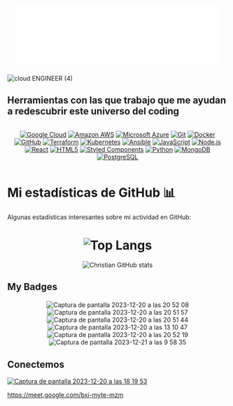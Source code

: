<div align="center" style="margin: 20px 20px;">
  
# ![Hi](docs/hello.svg)

</div>

![cloud ENGINEER (4)](https://github.com/Christianmendez1501/Christianmendez1501/assets/143126480/75245f3f-a445-497c-bfc3-aa764d484202)


## Herramientas con las que trabajo que me ayudan a redescubrir este universo del coding

<div align="center" style="margin: 10px 0; display: flex; flex-wrap: wrap; justify-content: space-evenly;">

  <a href="https://cloud.google.com/"><img src="https://img.shields.io/badge/Google_Cloud-4285F4?style=for-the-badge&logo=google-cloud&logoColor=white" height="70" alt="Google Cloud"></a> <a href="https://aws.amazon.com/"><img src="https://img.shields.io/badge/Amazon_AWS-232F3E?style=for-the-badge&logo=amazon-aws&logoColor=white" height="70" alt="Amazon AWS"></a> <a href="https://azure.microsoft.com/"><img src="https://img.shields.io/badge/Microsoft_Azure-0089D6?style=for-the-badge&logo=microsoft-azure&logoColor=white" height="70" alt="Microsoft Azure"></a>
  <a href="https://git-scm.com/"><img src="https://img.shields.io/badge/-Git-F05032?style=for-the-badge&logo=git&logoColor=white" height="70" alt="Git"></a>
  <a href="https://www.docker.com/"><img src="https://img.shields.io/badge/-Docker-2496ED?style=for-the-badge&logo=docker&logoColor=white" height="70" alt="Docker"></a>
  <a href="https://github.com/"><img src="https://img.shields.io/badge/-GitHub-181717?style=for-the-badge&logo=github&logoColor=white" height="70" alt="GitHub"></a>
  <a href="https://www.terraform.io/"><img src="https://img.shields.io/badge/Terraform-623CE4?style=for-the-badge&logo=terraform&logoColor=white" height="70" alt="Terraform"></a>
  <a href="https://kubernetes.io/"><img src="https://img.shields.io/badge/Kubernetes-326CE5?style=for-the-badge&logo=kubernetes&logoColor=white" height="70" alt="Kubernetes"></a>
  <a href="https://www.ansible.com/"><img src="https://img.shields.io/badge/Ansible-EE0000?style=for-the-badge&logo=ansible&logoColor=white" height="70" alt="Ansible"></a>
  <a href="https://www.javascript.com/"><img src="https://img.shields.io/badge/-JavaScript-F7DF1E?style=for-the-badge&logo=javascript&logoColor=black" height="70" alt="JavaScript"></a>
  <a href="https://nodejs.org/"><img src="https://img.shields.io/badge/-Node.js-339933?style=for-the-badge&logo=node.js&logoColor=white" height="70" alt="Node.js"></a>
  <a href="https://reactjs.org/"><img src="https://img.shields.io/badge/-React-61DAFB?style=for-the-badge&logo=react&logoColor=white" height="70" alt="React"></a>
  <a href="https://developer.mozilla.org/en-US/docs/Web/Guide/HTML/HTML5"><img src="https://img.shields.io/badge/-HTML5-E34F26?style=for-the-badge&logo=html5&logoColor=white" height="70" alt="HTML5"></a>
  <a href="https://styled-components.com/"><img src="https://img.shields.io/badge/-Styled_Components-DB7093?style=for-the-badge&logo=styled-components&logoColor=white" height="70" alt="Styled Components"></a>
  <a href="https://www.python.org/"><img src="https://img.shields.io/badge/-Python-3776AB?style=for-the-badge&logo=python&logoColor=white" height="70" alt="Python"></a>
  <a href="https://www.mongodb.com/"><img src="https://img.shields.io/badge/-MongoDB-47A248?style=for-the-badge&logo=mongodb&logoColor=white" height="70" alt="MongoDB"></a>    <a href="https://www.postgresql.org/"><img src="https://img.shields.io/badge/-PostgreSQL-336791?style=for-the-badge&logo=postgresql&logoColor=white" height="70" alt="PostgreSQL"></a>

</div>


# Mi estadísticas de GitHub 📊

Algunas estadísticas interesantes sobre mi actividad en GitHub:

<div align="center" style="margin: 20px 20px;">

# ![Top Langs](https://github-readme-stats.vercel.app/api/top-langs/?username=Christianmendez1501&layout=compact) 

![Christian GitHub stats](https://github-readme-stats.vercel.app/api?username=Christianmendez1501\&bg_color=30,e96443,904e95\&title_color=fff\&text_color=fff)

</div>

## My Badges

<div align="center" style="margin: 20px 20px;">
  
<img width="224" alt="Captura de pantalla 2023-12-20 a las 20 52 08" src="https://github.com/Christianmendez1501/Christianmendez1501/assets/143126480/34083a85-b924-48d0-a55e-1390ee2bd36b">
<img width="228" alt="Captura de pantalla 2023-12-20 a las 20 51 57" src="https://github.com/Christianmendez1501/Christianmendez1501/assets/143126480/dea76d3f-adc8-4187-8407-000194147a7b">
<img width="236" alt="Captura de pantalla 2023-12-20 a las 20 51 44" src="https://github.com/Christianmendez1501/Christianmendez1501/assets/143126480/89aee527-e424-4e2b-8f63-0ce2b1c70e6d">
<img width="232" alt="Captura de pantalla 2023-12-20 a las 13 10 47" src="https://github.com/Christianmendez1501/Christianmendez1501/assets/143126480/4652ab78-5917-47dc-b949-a2cbff11e52a">
<img width="246" alt="Captura de pantalla 2023-12-20 a las 20 52 19" src="https://github.com/Christianmendez1501/Christianmendez1501/assets/143126480/c89b3171-f055-4415-a942-017acf32baf5">
<img width="244" alt="Captura de pantalla 2023-12-21 a las 9 58 35" src="https://github.com/Christianmendez1501/Christianmendez1501/assets/143126480/9781210f-38ae-4391-ac25-0733f3e26ecb">

</div>

## Conectemos

[<img width="287" alt="Captura de pantalla 2023-12-20 a las 18 19 53" src="https://github.com/Christianmendez1501/Christianmendez1501/assets/143126480/e50f15da-0312-478b-a305-e89a274f189a">](https://www.linkedin.com/in/christianmendezhernandez/)


https://meet.google.com/bxi-myte-mzm
